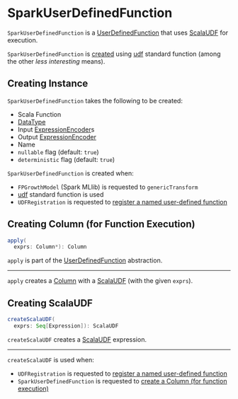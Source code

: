 # SparkUserDefinedFunction

`SparkUserDefinedFunction` is a [UserDefinedFunction](UserDefinedFunction.md) that uses [ScalaUDF](ScalaUDF.md) for execution.

`SparkUserDefinedFunction` is [created](#creating-instance) using [udf](../standard-functions/index.md#udaf) standard function (among the other _less interesting_ means).

## Creating Instance

`SparkUserDefinedFunction` takes the following to be created:

* <span id="f"> Scala Function
* <span id="dataType"> [DataType](../types/DataType.md)
* <span id="inputEncoders"> Input [ExpressionEncoder](../ExpressionEncoder.md)s
* <span id="outputEncoder"> Output [ExpressionEncoder](../ExpressionEncoder.md)
* <span id="name"> Name
* <span id="nullable"> `nullable` flag (default: `true`)
* <span id="deterministic"> `deterministic` flag (default: `true`)

`SparkUserDefinedFunction` is created when:

* `FPGrowthModel` (Spark MLlib) is requested to `genericTransform`
* [udf](../standard-functions/index.md#udf) standard function is used
* `UDFRegistration` is requested to [register a named user-defined function](../user-defined-functions/UDFRegistration.md#register)

## <span id="apply"> Creating Column (for Function Execution)

```scala
apply(
  exprs: Column*): Column
```

`apply` is part of the [UserDefinedFunction](UserDefinedFunction.md#apply) abstraction.

---

`apply` creates a [Column](../Column.md) with a [ScalaUDF](#createScalaUDF) (with the given `exprs`).

## <span id="createScalaUDF"> Creating ScalaUDF

```scala
createScalaUDF(
  exprs: Seq[Expression]): ScalaUDF
```

`createScalaUDF` creates a [ScalaUDF](ScalaUDF.md) expression.

---

`createScalaUDF` is used when:

* `UDFRegistration` is requested to [register a named user-defined function](../user-defined-functions/UDFRegistration.md#register)
* `SparkUserDefinedFunction` is requested to [create a Column (for function execution)](#apply)
